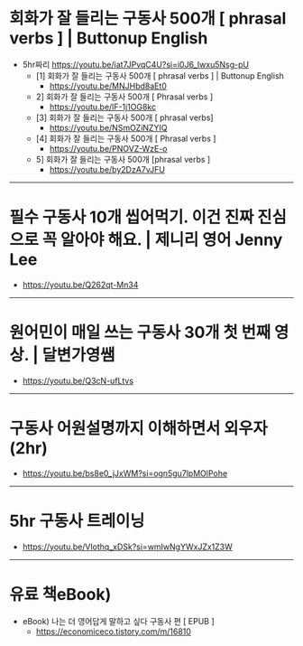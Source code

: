 # 회화가 잘 들리는 구동사 500개 [ phrasal verbs ] | Buttonup English

- 5hr짜리 https://youtu.be/iat7JPvqC4U?si=i0J6_Iwxu5Nsg-pU
  - [1] 회화가 잘 들리는 구동사 500개 [ phrasal verbs ] | Buttonup English
    - https://youtu.be/MNJHbd8aEt0
  - 2] 회화가 잘 들리는 구동사 500개 [ Phrasal verbs ]
    - https://youtu.be/lF-1j1OG8kc
  - [3] 회화가 잘 들리는 구동사 500개 [ phrasal verbs]
    - https://youtu.be/NSmOZiNZYIQ
  - [4] 회화가 잘 들리는 구동사 500개 [ Phrasal verbs ]
    - https://youtu.be/PNOVZ-WzE-o
  - 5] 회화가 잘 들리는 구동사 500개 [phrasal verbs ]
    - https://youtu.be/by2DzA7vJFU
   
<hr>

# 필수 구동사 10개 씹어먹기. 이건 진짜 진심으로 꼭 알아야 해요. | 제니리 영어 Jenny Lee
- https://youtu.be/Q262qt-Mn34


<hr>

# 원어민이 매일 쓰는 구동사 30개 첫 번째 영상. | 달변가영쌤
- https://youtu.be/Q3cN-ufLtvs

<hr>

# 구동사 어원설명까지 이해하면서 외우자(2hr)
- https://youtu.be/bs8e0_jJxWM?si=ogn5gu7lpMOlPohe

<hr>

# 5hr 구동사 트레이닝

- https://youtu.be/Vlothq_xDSk?si=wmIwNgYWxJZx1Z3W

<hr>

# 유료 책eBook)

- eBook) 나는 더 영어답게 말하고 싶다 구동사 편 [ EPUB ] 
  - https://economiceco.tistory.com/m/16810
